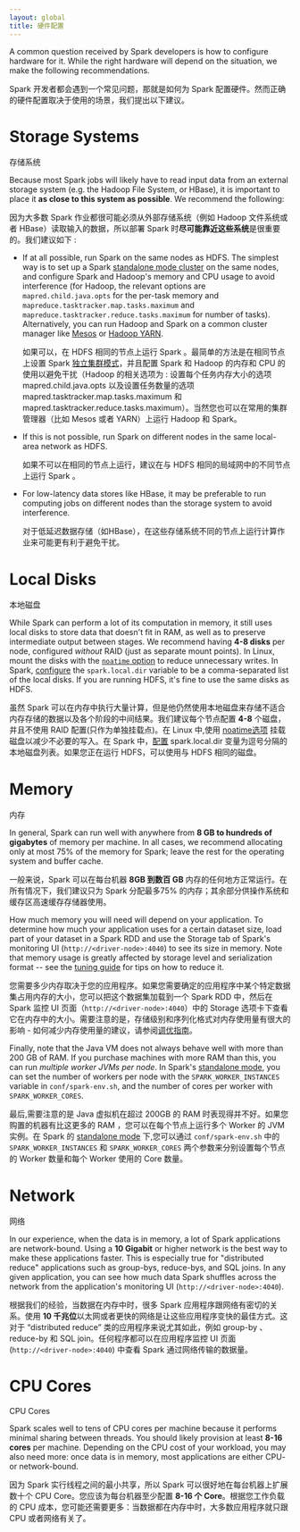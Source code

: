```yaml
---
layout: global
title: 硬件配置
---
```


A common question received by Spark developers is how to configure hardware for it. While the right
hardware will depend on the situation, we make the following recommendations.

Spark 开发者都会遇到一个常见问题，那就是如何为 Spark 配置硬件。然而正确的硬件配置取决于使用的场景，我们提出以下建议。

# Storage Systems
存储系统

Because most Spark jobs will likely have to read input data from an external storage system (e.g.
the Hadoop File System, or HBase), it is important to place it **as close to this system as
possible**. We recommend the following:

因为大多数 Spark 作业都很可能必须从外部存储系统（例如 Hadoop 文件系统或者 HBase）读取输入的数据，所以部署 Spark 时**尽可能靠近这些系统**是很重要的。我们建议如下 : 

* If at all possible, run Spark on the same nodes as HDFS. The simplest way is to set up a Spark
[standalone mode cluster](spark-standalone.html) on the same nodes, and configure Spark and
Hadoop's memory and CPU usage to avoid interference (for Hadoop, the relevant options are
`mapred.child.java.opts` for the per-task memory and `mapreduce.tasktracker.map.tasks.maximum`
and `mapreduce.tasktracker.reduce.tasks.maximum` for number of tasks). Alternatively, you can run
Hadoop and Spark on a common cluster manager like [Mesos](running-on-mesos.html) or
[Hadoop YARN](running-on-yarn.html).

    如果可以，在 HDFS 相同的节点上运行 Spark 。最简单的方法是在相同节点上设置 Spark [独立集群模式](spark-standalone.html)，并且配置 Spark 和 Hadoop 的内存和 CPU 的使用以避免干扰（Hadoop 的相关选项为 : 设置每个任务内存大小的选项 mapred.child.java.opts 以及设置任务数量的选项 mapred.tasktracker.map.tasks.maximum 和 mapred.tasktracker.reduce.tasks.maximum）。当然您也可以在常用的集群管理器（比如 Mesos 或者 YARN）上运行  Hadoop 和 Spark。

* If this is not possible, run Spark on different nodes in the same local-area network as HDFS.

    如果不可以在相同的节点上运行，建议在与 HDFS 相同的局域网中的不同节点上运行 Spark 。

* For low-latency data stores like HBase, it may be preferable to run computing jobs on different
nodes than the storage system to avoid interference.

    对于低延迟数据存储（如HBase），在这些存储系统不同的节点上运行计算作业来可能更有利于避免干扰。

# Local Disks
本地磁盘

While Spark can perform a lot of its computation in memory, it still uses local disks to store
data that doesn't fit in RAM, as well as to preserve intermediate output between stages. We
recommend having **4-8 disks** per node, configured _without_ RAID (just as separate mount points).
In Linux, mount the disks with the [`noatime` option](http://www.centos.org/docs/5/html/Global_File_System/s2-manage-mountnoatime.html)
to reduce unnecessary writes. In Spark, [configure](configuration.html) the `spark.local.dir`
variable to be a comma-separated list of the local disks. If you are running HDFS, it's fine to
use the same disks as HDFS.

虽然 Spark 可以在内存中执行大量计算，但是他仍然使用本地磁盘来存储不适合内存存储的数据以及各个阶段的中间结果。我们建议每个节点配置 **4-8** 个磁盘，并且不使用 RAID 配置(只作为单独挂载点)。在 Linux 中,使用 [noatime选项](http://www.centos.org/docs/5/html/Global_File_System/s2-manage-mountnoatime.html) 挂载磁盘以减少不必要的写入。在 Spark 中，[配置](configuration.html) spark.local.dir 变量为逗号分隔的本地磁盘列表。如果您正在运行 HDFS，可以使用与 HDFS 相同的磁盘。

# Memory
内存

In general, Spark can run well with anywhere from **8 GB to hundreds of gigabytes** of memory per
machine. In all cases, we recommend allocating only at most 75% of the memory for Spark; leave the
rest for the operating system and buffer cache.

一般来说，Spark 可以在每台机器 **8GB 到数百 GB** 内存的任何地方正常运行。在所有情况下，我们建议只为 Spark 分配最多75% 的内存；其余部分供操作系统和缓存区高速缓存存储器使用。

How much memory you will need will depend on your application. To determine how much your
application uses for a certain dataset size, load part of your dataset in a Spark RDD and use the
Storage tab of Spark's monitoring UI (`http://<driver-node>:4040`) to see its size in memory.
Note that memory usage is greatly affected by storage level and serialization format -- see
the [tuning guide](tuning.html) for tips on how to reduce it.

您需要多少内存取决于您的应用程序。如果您需要确定的应用程序中某个特定数据集占用内存的大小，您可以把这个数据集加载到一个 Spark RDD 中，然后在 Spark 监控 UI 页面（`http://<driver-node>:4040`）中的 Storage 选项卡下查看它在内存中的大小。需要注意的是，存储级别和序列化格式对内存使用量有很大的影响 - 如何减少内存使用量的建议，请参阅[调优指南](tuning.html)。

Finally, note that the Java VM does not always behave well with more than 200 GB of RAM. If you
purchase machines with more RAM than this, you can run _multiple worker JVMs per node_. In
Spark's [standalone mode](spark-standalone.html), you can set the number of workers per node
with the `SPARK_WORKER_INSTANCES` variable in `conf/spark-env.sh`, and the number of cores
per worker with `SPARK_WORKER_CORES`.

最后,需要注意的是 Java 虚拟机在超过 200GB 的 RAM 时表现得并不好。如果您购置的机器有比这更多的 RAM ，您可以在每个节点上运行多个 Worker 的 JVM 实例。在 Spark 的 [standalone mode](spark-standalone.html) 下,您可以通过 `conf/spark-env.sh` 中的 `SPARK_WORKER_INSTANCES` 和 `SPARK_WORKER_CORES` 两个参数来分别设置每个节点的 Worker 数量和每个 Worker 使用的 Core 数量。
# Network
网络

In our experience, when the data is in memory, a lot of Spark applications are network-bound.
Using a **10 Gigabit** or higher network is the best way to make these applications faster.
This is especially true for "distributed reduce" applications such as group-bys, reduce-bys, and
SQL joins. In any given application, you can see how much data Spark shuffles across the network
from the application's monitoring UI (`http://<driver-node>:4040`).

根据我们的经验，当数据在内存中时，很多 Spark 应用程序跟网络有密切的关系。使用 **10 千兆位**以太网或者更快的网络是让这些应用程序变快的最佳方式。这对于 “distributed reduce” 类的应用程序来说尤其如此，例如 group-by 、reduce-by 和 SQL join。任何程序都可以在应用程序监控 UI 页面 (`http://<driver-node>:4040`) 中查看 Spark 通过网络传输的数据量。

# CPU Cores
CPU Cores

Spark scales well to tens of CPU cores per machine because it performs minimal sharing between
threads. You should likely provision at least **8-16 cores** per machine. Depending on the CPU
cost of your workload, you may also need more: once data is in memory, most applications are
either CPU- or network-bound.

因为 Spark 实行线程之间的最小共享，所以 Spark 可以很好地在每台机器上扩展数十个 CPU Core。您应该为每台机器至少配置 **8-16 个 Core**。根据您工作负载的 CPU 成本，您可能还需要更多：当数据都在内存中时，大多数应用程序就只跟 CPU 或者网络有关了。
